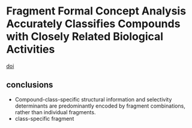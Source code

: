 # Fragment Formal Concept Analysis Accurately Classifies Compounds with Closely Related Biological Activities
[doi](http://doi.org/10.1002/cmdc.200900035)

## conclusions
* Compound-class-specific structural information and selectivity determinants are predominantly encoded by fragment combinations, rather than individual fragments.
* class-specific fragment 